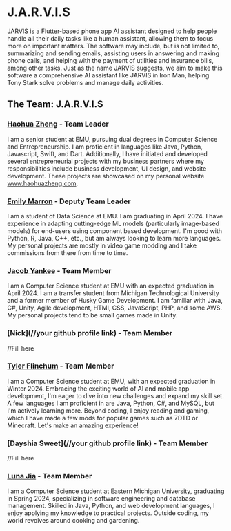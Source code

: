 # J.A.R.V.I.S
JARVIS is a Flutter-based phone app AI assistant designed to help people handle all their daily tasks like a human assistant, allowing them to focus more on important matters. The software may include, but is not limited to, summarizing and sending emails, assisting users in answering and making phone calls, and helping with the payment of utilities and insurance bills, among other tasks. Just as the name JARVIS suggests, we aim to make this software a comprehensive AI assistant like JARVIS in Iron Man, helping Tony Stark solve problems and manage daily activities.

## The Team: J.A.R.V.I.S

### [Haohua Zheng](https://github.com/haohuazheng3) - Team Leader

I am a senior student at EMU, pursuing dual degrees in Computer Science and Entrepreneurship. I am proficient in languages like Java, Python, Javascript, Swift, and Dart. Additionally, I have initiated and developed several entrepreneurial projects with my business partners where my responsibilities include business development, UI design, and website development. These projects are showcased on my personal website www.haohuazheng.com.

### [Emily Marron](https://github.com/emarron) - Deputy Team Leader

I am a student of Data Science at EMU. I am graduating in April 2024. I have experience in adapting cutting-edge ML models (particularly image-based models) for end-users using component based development. I'm good with Python, R, Java, C++, etc., but am always looking to learn more languages. My personal projects are mostly in video game modding and I take commissions from there from time to time.

### [Jacob Yankee](https://github.com/JacobYankee) - Team Member

I am a Computer Science student at EMU with an expected graduation in April 2024. I am a transfer student from Michigan Technological University and a former member of Husky Game Development. I am familiar with Java, C#, Unity, Agile development, HTMl, CSS, JavaScript, PHP, and some AWS. My personal projects tend to be small games made in Unity.

### [Nick](//your github profile link) - Team Member

//Fill here

### [Tyler Flinchum](https://github.com/TFlinchu) - Team Member

I am a Computer Science student at EMU, with an expected graduation in Winter 2024. Embracing the exciting world of AI and mobile app development, I'm eager to dive into new challenges and expand my skill set. A few languages I am proficient in are  Java, Python, C#, and MySQL, but I'm actively learning more. Beyond coding, I enjoy reading and gaming, which I have made a few mods for popular games such as 7DTD or Minecraft. Let's make an amazing experience!

### [Dayshia Sweet](//your github profile link) - Team Member

//Fill here

### [Luna Jia](https://github.com/Luna-Jia) - Team Member

I am a Computer Science student at Eastern Michigan University, graduating in Spring 2024, specializing in software engineering and database management. Skilled in Java, Python, and web development languages, I enjoy applying my knowledge to practical projects. Outside coding, my world revolves around cooking and gardening.

